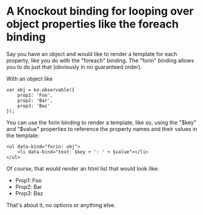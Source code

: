 A Knockout binding for looping over object properties like the foreach binding
======

Say you have an object and would like to render a template for each property, like you do with the "foreach" binding. The "forin" binding allows you to do just that (obviously in no guaranteed order).

With an object like

	var obj = ko.observable({
		prop1: 'Foo',
		prop2: 'Bar',
		prop3: 'Baz'
	});

You can use the forin binding to render a template, like so, using the "$key" and "$value" properties to reference the property names and their values in the template:

	<ul data-bind="forin: obj">
		<li data-bind="text: $key + ': ' + $value"></li>
	</ul>

Of course, that would render an html list that would look like:

- Prop1: Foo
- Prop2: Bar
- Prop3: Baz

That's about it, no options or anything else.
